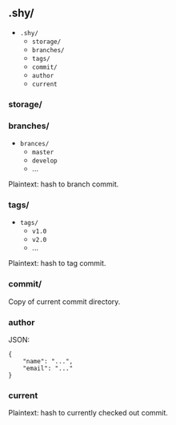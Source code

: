 ## .shy/
* `.shy/`    
    * `storage/`
    * `branches/`
    * `tags/`
    * `commit/`
    * `author`
    * `current`
        
### storage/    


### branches/
* `brances/`
    * `master`
    * `develop`
    * ...

Plaintext: hash to branch commit.

### tags/
* `tags/`
    * `v1.0`
    * `v2.0`
    * ...

Plaintext: hash to tag commit.

### commit/
Copy of current commit directory.

### author
JSON:
```
{
    "name": "...",
    "email": "..."
}
```

### current
Plaintext: hash to currently checked out commit.